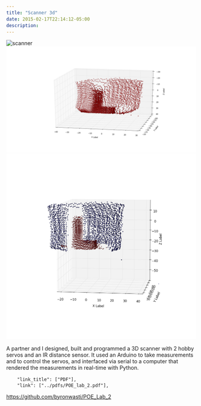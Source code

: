 ```yaml
---
title: "Scanner 3d"
date: 2015-02-17T22:14:12-05:00
description: 
---
```


![scanner](/images/scanner_3d/DSC_0273.JPG)
![scan0](/images/scanner_3d/3D_scanner.png)
![scan1](/images/scanner_3d/Cleaned_up.png)

A partner and I designed, built and programmed a 3D scanner with 2 hobby servos and an IR distance sensor. It used an Arduino to take measurements and to control the servos, and interfaced via serial to a computer that rendered the measurements in real-time with Python.

        "link_title": ["PDF"],
        "link": ["../pdfs/POE_lab_2.pdf"],

https://github.com/byronwasti/POE_Lab_2
